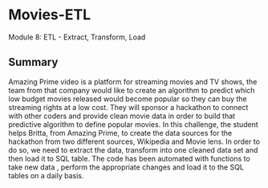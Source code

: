 # Movies-ETL
Module 8: ETL - Extract, Transform, Load

## Summary
Amazing Prime video is a platform for streaming movies and TV shows, the team from that company would like to create an algorithm to predict which low budget movies released would become popular so they can buy the streaming rights at a low cost. They will sponsor a hackathon to connect with other coders and provide clean movie data in order to build that predictive algorithm to define popular movies.
In this challenge, the student helps Britta, from Amazing Prime, to create the data sources for the hackathon from two different sources, Wikipedia and Movie lens. In order to do so, we need to extract the data, transform into one cleaned data set and then load it to SQL table. The code has been automated with functions to take new data , perform the appropriate changes and load it to the SQL tables on a daily basis. 
